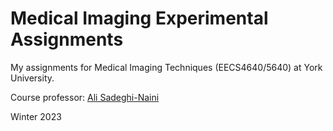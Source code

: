 # Medical Imaging Experimental Assignments
My assignments for Medical Imaging Techniques (EECS4640/5640) at York University.

Course professor: [Ali Sadeghi-Naini](https://scholar.google.com/citations?user=NqncrQ8AAAAJ)

Winter 2023
